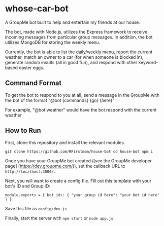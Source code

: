 # whose-car-bot

A GroupMe bot built to help and entertain my friends at our house.

The bot, made with Node.js, utilizes the Express framework to receive 
incoming messages from particular group messages. In addition, the bot 
utilizes MongoDB for storing the weekly menu.

Currently, the bot is able to list the daily/weekly menu, report the 
current weather, match an owner to a car (for when someone is blocked 
in), generate random insults (all in good fun), and respond with other
keyword-based easter eggs.

## Command Format

To get the bot to respond to you at all, send a message in the GroupMe 
with the bot of the format "@bot {commands} {go} {here}"

For example, "@bot weather" would have the bot respond with the current 
weather

## How to Run

First, clone this repository and install the relevant modules.

`git clone https://github.com/RFirstman/house-bot
 cd house-bot
 npm i` 

Once you have your GroupMe bot created ([see the GroupMe developer page]
(https://dev.groupme.com/)), set the callback URL to 
`http://localhost:3000/`.

 Next, you will want to create a config file. Fill out this template 
 with your bot's ID and Group ID:

 `
module.exports = {
	bot_ids: {
		"your group id here": "your bot id here"
	}
}
 `

Save this file as `config/dev.js`

Finally, start the server with `npm start` or `node app.js`
